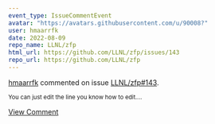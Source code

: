 ```yaml
---
event_type: IssueCommentEvent
avatar: "https://avatars.githubusercontent.com/u/90008?"
user: hmaarrfk
date: 2022-08-09
repo_name: LLNL/zfp
html_url: https://github.com/LLNL/zfp/issues/143
repo_url: https://github.com/LLNL/zfp
---
```


<a href='https://github.com/hmaarrfk' target='_blank'>hmaarrfk</a> commented on issue <a href='https://github.com/LLNL/zfp/issues/143' target='_blank'>LLNL/zfp#143</a>.

<small>You can just edit the line you know how to edit....</small>

<a href='https://github.com/LLNL/zfp/issues/143' target='_blank'>View Comment</a>